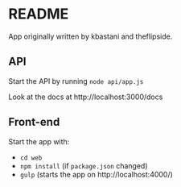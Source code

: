 # README

App originally written by kbastani and theflipside.

## API

Start the API by running `node api/app.js`

Look at the docs at http://localhost:3000/docs

## Front-end

Start the app with:

* `cd web`
* `npm install` (if `package.json` changed)
* `gulp` (starts the app on http://localhost:4000/)